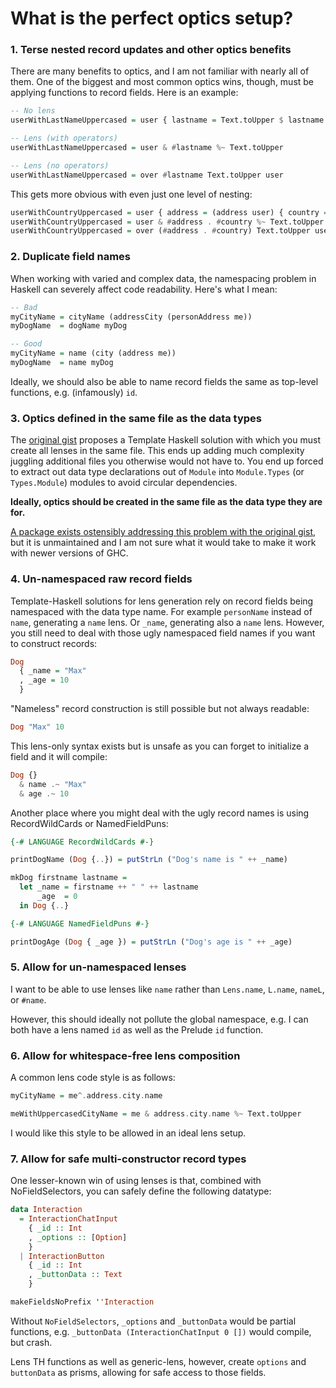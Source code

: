 # What is the perfect optics setup?

### 1. Terse nested record updates and other optics benefits

There are many benefits to optics, and I am not familiar with nearly all of
them. One of the biggest and most common optics wins, though, must be applying
functions to record fields. Here is an example:

```hs
-- No lens
userWithLastNameUppercased = user { lastname = Text.toUpper $ lastname user } }

-- Lens (with operators)
userWithLastNameUppercased = user & #lastname %~ Text.toUpper

-- Lens (no operators)
userWithLastNameUppercased = over #lastname Text.toUpper user
```

This gets more obvious with even just one level of nesting:
```hs
userWithCountryUppercased = user { address = (address user) { country = Text.toUpper . country $ address user } }
userWithCountryUppercased = user & #address . #country %~ Text.toUpper
userWithCountryUppercased = over (#address . #country) Text.toUpper user
```

### 2. Duplicate field names

When working with varied and complex data, the namespacing problem in Haskell can severely affect code readability. Here's what I mean:

```hs
-- Bad
myCityName = cityName (addressCity (personAddress me))
myDogName  = dogName myDog

-- Good
myCityName = name (city (address me))
myDogName  = name myDog
```

Ideally, we should also be able to name record fields the same as top-level
functions, e.g. (infamously) `id`.

### 3. Optics defined in the same file as the data types

The [original gist](https://gist.github.com/mtesseract/1b69087b0aeeb6ddd7023ff05f7b7e68)
proposes a Template Haskell solution with which you must create all lenses
in the same file. This ends up adding much complexity juggling additional files
you otherwise would not have to. You end up forced to extract out data type declarations out
of `Module` into `Module.Types` (or `Types.Module`) modules to avoid circular dependencies.

**Ideally, optics should be created in the same file as the data type they are for.**

[A package exists ostensibly addressing this problem with the original gist](https://github.com/intolerable/shared-fields), but it is unmaintained and I am not sure what it would take to make it work with newer versions of GHC.

### 4. Un-namespaced raw record fields

Template-Haskell solutions for lens generation rely on record fields being
namespaced with the data type name. For example `personName` instead of `name`, generating a `name` lens. Or `_name`, generating also a `name` lens. However, you still need to deal with those ugly namespaced field names if you want to construct records:

```hs
Dog
  { _name = "Max"
  , _age = 10
  }
```

"Nameless" record construction is still possible but not always readable:

```hs
Dog "Max" 10
```

This lens-only syntax exists but is unsafe as you can forget to initialize
a field and it will compile:

```hs
Dog {}
  & name .~ "Max"
  & age .~ 10
```

Another place where you might deal with the ugly record names is using
RecordWildCards or NamedFieldPuns:

```hs
{-# LANGUAGE RecordWildCards #-}

printDogName (Dog {..}) = putStrLn ("Dog's name is " ++ _name)

mkDog firstname lastname =
  let _name = firstname ++ " " ++ lastname
      _age  = 0
  in Dog {..}

{-# LANGUAGE NamedFieldPuns #-}

printDogAge (Dog { _age }) = putStrLn ("Dog's age is " ++ _age)
```

### 5. Allow for un-namespaced lenses

I want to be able to use lenses like `name` rather than `Lens.name`, `L.name`, `nameL`, or `#name`.

However, this should ideally not pollute the global namespace, e.g. I can both have a lens named `id` as well as the Prelude `id` function.

### 6. Allow for whitespace-free lens composition

A common lens code style is as follows:

```hs
myCityName = me^.address.city.name

meWithUppercasedCityName = me & address.city.name %~ Text.toUpper
```

I would like this style to be allowed in an ideal lens setup.

### 7. Allow for safe multi-constructor record types

One lesser-known win of using lenses is that, combined
with NoFieldSelectors, you can safely define the following datatype:

```hs
data Interaction
  = InteractionChatInput
    { _id :: Int
    , _options :: [Option]
    }
  | InteractionButton
    { _id :: Int
    , _buttonData :: Text
    }

makeFieldsNoPrefix ''Interaction
```

Without `NoFieldSelectors`, `_options` and `_buttonData` would be partial
functions, e.g. `_buttonData (InteractionChatInput 0 [])` would compile, but
crash.

Lens TH functions as well as generic-lens, however, create `options` and `buttonData` as prisms,
allowing for safe access to those fields.
